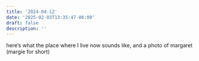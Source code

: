 ```yaml
---
title: '2024-04-12'
date: '2025-02-03T13:35:47-06:00'
draft: false
description: ''
---
```


here’s what the place where I live now sounds like, and a photo of margaret (margie for short)
